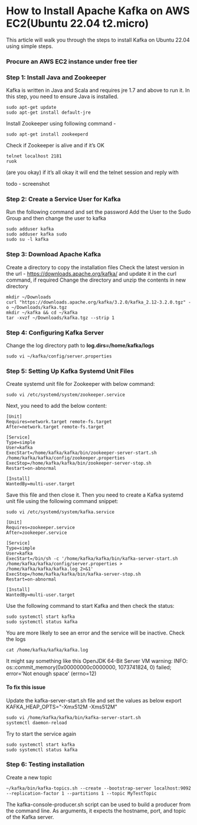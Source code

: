 # How to Install Apache Kafka on AWS EC2(Ubuntu 22.04 t2.micro)

This article will walk you through the steps to install Kafka on Ubuntu 22.04 using simple steps. 

### Procure an AWS EC2 instance under free tier

### Step 1: Install Java and Zookeeper
Kafka is written in Java and Scala and requires jre 1.7 and above to run it. In this step, you need to ensure Java is installed.

```
sudo apt-get update
sudo apt-get install default-jre
```
Install Zookeeper using following command -

```
sudo apt-get install zookeeperd
```
Check if Zookeeper is alive and if it’s OK
```
telnet localhost 2181
ruok
```
(are you okay) if it’s all okay it will end the telnet session and reply with

todo - screenshot

### Step 2: Create a Service User for Kafka

Run the following command and set the password 
Add the User to the Sudo Group and then change the user to kafka
```
sudo adduser kafka 
sudo adduser kafka sudo
sudo su -l kafka
```

### Step 3: Download Apache Kafka

Create a directory to copy the installation files
Check the latest version in the url - https://downloads.apache.org/kafka/ and update it in the curl command, if required
Change the directory and unzip the contents in new directory

```
mkdir ~/Downloads
curl "https://downloads.apache.org/kafka/3.2.0/kafka_2.12-3.2.0.tgz" -o ~/Downloads/kafka.tgz
mkdir ~/kafka && cd ~/kafka
tar -xvzf ~/Downloads/kafka.tgz --strip 1
```

### Step 4: Configuring Kafka Server

Change the log directory path  to **log.dirs=/home/kafka/logs**

```
sudo vi ~/kafka/config/server.properties

```

### Step 5: Setting Up Kafka Systemd Unit Files

Create systemd unit file for Zookeeper with below command:
```
sudo vi /etc/systemd/system/zookeeper.service
```
Next, you need to add the below content:
```
[Unit]
Requires=network.target remote-fs.target
After=network.target remote-fs.target

[Service]
Type=simple
User=kafka
ExecStart=/home/kafka/kafka/bin/zookeeper-server-start.sh /home/kafka/kafka/config/zookeeper.properties
ExecStop=/home/kafka/kafka/bin/zookeeper-server-stop.sh
Restart=on-abnormal

[Install]
WantedBy=multi-user.target
```
Save this file and then close it. Then you need to create a Kafka systemd unit file using the following command snippet:

```
sudo vi /etc/systemd/system/kafka.service

[Unit]
Requires=zookeeper.service
After=zookeeper.service

[Service]
Type=simple
User=kafka
ExecStart=/bin/sh -c '/home/kafka/kafka/bin/kafka-server-start.sh /home/kafka/kafka/config/server.properties > /home/kafka/kafka/kafka.log 2>&1'
ExecStop=/home/kafka/kafka/bin/kafka-server-stop.sh
Restart=on-abnormal

[Install]
WantedBy=multi-user.target
```
Use the following command to start Kafka and then check the status:
```
sudo systemctl start kafka
sudo systemctl status kafka
```
You are more likely to see an error and the service will be inactive.
Check the logs 

```
cat /home/kafka/kafka/kafka.log
``` 
It might say something like this
OpenJDK 64-Bit Server VM warning: INFO: os::commit_memory(0x00000000c0000000, 1073741824, 0) failed; error='Not enough space' (errno=12)

#### To fix this issue
Update the kafka-server-start.sh file and set the values as below
 export KAFKA_HEAP_OPTS="-Xmx512M -Xms512M"
 
 ```
sudo vi /home/kafka/kafka/bin/kafka-server-start.sh
systemctl daemon-reload
```
Try to start the service again
```
sudo systemctl start kafka
sudo systemctl status kafka
```

### Step 6: Testing installation

Create a new topic

```
~/kafka/bin/kafka-topics.sh --create --bootstrap-server localhost:9092 --replication-factor 1 --partitions 1 --topic MyTestTopic
```
The kafka-console-producer.sh script can be used to build a producer from the command line. As arguments, it expects the hostname, port, and topic of the Kafka server.
